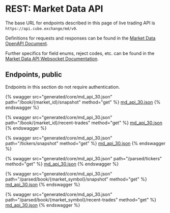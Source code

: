 # REST: Market Data API

The base URL for endpoints described in this page of live trading API is `https://api.cube.exchange/md/v0`.

Definitions for requests and responses can be found in the [Market Data OpenAPI Document](generated/core/md_api_30.json).

Further specifics for field enums, reject codes, etc. can be found in the [Market Data API Websocket Documentation](generated/ws-api/websocket-market-data-api.md).

## Endpoints, public

Endpoints in this section do not require authentication.

{% swagger src="generated/core/md_api_30.json" path="/book/{market_id}/snapshot" method="get" %}
[md_api_30.json](generated/core/md_api_30.json)
{% endswagger %}

{% swagger src="generated/core/md_api_30.json" path="/book/{market_id}/recent-trades" method="get" %}
[md_api_30.json](generated/core/md_api_30.json)
{% endswagger %}

{% swagger src="generated/core/md_api_30.json" path="/tickers/snapshot" method="get" %}
[md_api_30.json](generated/core/md_api_30.json)
{% endswagger %}

{% swagger src="generated/core/md_api_30.json" path="/parsed/tickers" method="get" %}
[md_api_30.json](generated/core/md_api_30.json)
{% endswagger %}

{% swagger src="generated/core/md_api_30.json" path="/parsed/book/{market_symbol}/snapshot" method="get" %}
[md_api_30.json](generated/core/md_api_30.json)
{% endswagger %}

{% swagger src="generated/core/md_api_30.json" path="/parsed/book/{market_symbol}/recent-trades" method="get" %}
[md_api_30.json](generated/core/md_api_30.json)
{% endswagger %}
